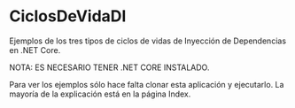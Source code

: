 # CiclosDeVidaDI
Ejemplos de los tres tipos de ciclos de vidas de Inyección de Dependencias en .NET Core.

NOTA: ES NECESARIO TENER .NET CORE INSTALADO.

Para ver los ejemplos sólo hace falta clonar esta aplicación y ejecutarlo. 
La mayoría de la explicación está en la página Index.
